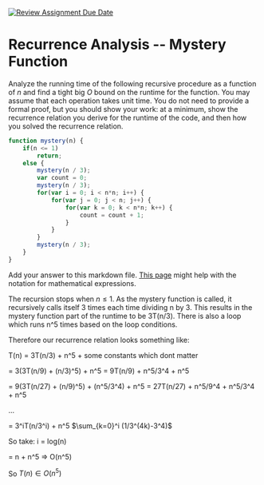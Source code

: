 [![Review Assignment Due Date](https://classroom.github.com/assets/deadline-readme-button-24ddc0f5d75046c5622901739e7c5dd533143b0c8e959d652212380cedb1ea36.svg)](https://classroom.github.com/a/OlW38W4k)
# Recurrence Analysis -- Mystery Function

Analyze the running time of the following recursive procedure as a function of
$n$ and find a tight big $O$ bound on the runtime for the function. You may
assume that each operation takes unit time. You do not need to provide a formal
proof, but you should show your work: at a minimum, show the recurrence relation
you derive for the runtime of the code, and then how you solved the recurrence
relation.

```javascript
function mystery(n) {
    if(n <= 1)
        return;
    else {
        mystery(n / 3);
        var count = 0;
        mystery(n / 3);
        for(var i = 0; i < n*n; i++) {
            for(var j = 0; j < n; j++) {
                for(var k = 0; k < n*n; k++) {
                    count = count + 1;
                }
            }
        }
        mystery(n / 3);
    }
}
```

Add your answer to this markdown file. [This
page](https://docs.github.com/en/get-started/writing-on-github/working-with-advanced-formatting/writing-mathematical-expressions)
might help with the notation for mathematical expressions.

The recursion stops when $n \le 1$. As the mystery function is called, it recursively calls 
itself 3 times each time dividing n by 3. This results in the mystery function part of the 
runtime to be 3T(n/3).
There is also a loop which runs n^5 times based on the loop conditions.

Therefore our recurrence relation looks something like:

T(n) = 3T(n/3) + n^5 + some constants which dont matter
    
   = 3(3T(n/9) + (n/3)^5) + n^5 = 9T(n/9) + n^5/3^4 + n^5
         
   = 9(3T(n/27) + (n/9)^5) + (n^5/3^4) + n^5 = 27T(n/27) + n^5/9^4 + n^5/3^4 + n^5
         
 ...
 
   = 3^iT(n/3^i) + n^5 $\sum_{k=0}^i (1/3^(4k)-3^4)$
         
So take: i = log(n)
    
   = n + n^5 => O(n^5)

So $T(n) \in O(n^5)$

